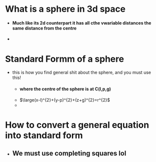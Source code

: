 # What is a sphere in 3d space
- #### Much like its 2d counterpart it has all cthe vwariable distances the same distance from the centre
- 

# Standard Formm of a sphere
- this is how you find general shit about the sphere, and you must use this!
	- #### where the centre of the sphere is at C(l,p,g)
	- $\large(x-l)^{2}+(y-p)^{2}+(z+g)^{2}=r^{2}$
	- 
# How to convert a general equation into standard form
- ## We must use completing squares lol